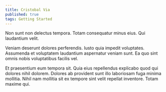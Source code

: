 ```yaml
---
title: Cristobal Via
published: true
tags: Getting Started
---
```


Non sunt non delectus tempora. Totam consequatur minus eius. Qui laudantium velit.

Veniam deserunt dolores perferendis. Iusto quia impedit voluptates. Assumenda et voluptatem laudantium aspernatur veniam sunt. Ea quo sint omnis nobis voluptatibus facilis vel.

Et praesentium eum tempora sit. Quia eius repellendus explicabo quod qui dolores nihil dolorem. Dolores ab provident sunt illo laboriosam fuga minima mollitia. Nihil nam mollitia sit ex tempore sint velit repellat inventore. Totam maxime qui.
